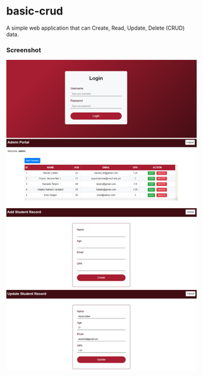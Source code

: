 # basic-crud

A simple web application that can Create, Read, Update, Delete (CRUD) data.

### Screenshot

![](./screenshots/crud-1.PNG)
![](./screenshots/crud-2.PNG)
![](./screenshots/crud-3.PNG)
![](./screenshots/crud-4.PNG)
